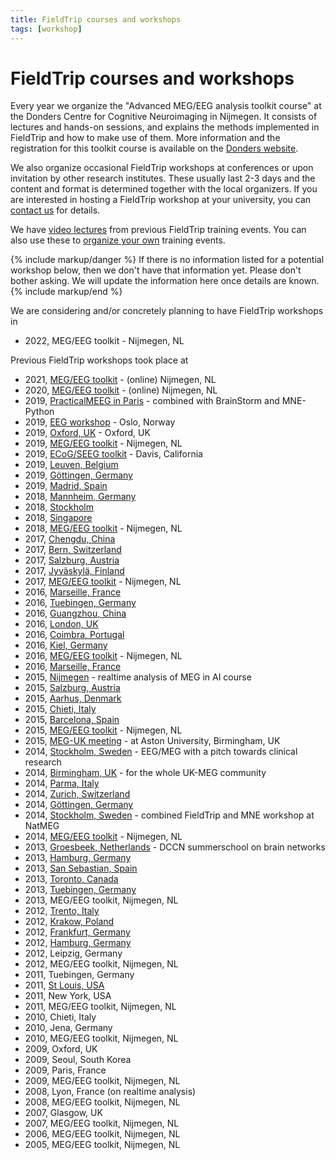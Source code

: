 ```yaml
---
title: FieldTrip courses and workshops
tags: [workshop]
---
```


# FieldTrip courses and workshops

Every year we organize the "Advanced MEG/EEG analysis toolkit course" at the Donders Centre for Cognitive Neuroimaging in Nijmegen. It consists of lectures and hands-on sessions, and explains the methods implemented in FieldTrip and how to make use of them. More information and the registration for this toolkit course is available on the [Donders website](https://www.ru.nl/donders/agenda/donders-tool-kits/).

We also organize occasional FieldTrip workshops at conferences or upon invitation by other research institutes. These usually last 2-3 days and the content and format is determined together with the local organizers. If you are interested in hosting a FieldTrip workshop at your university, you can [contact us](/contact) for details.

We have [video lectures](/video) from previous FieldTrip training events. You can also use these to [organize your own](/faq/can_i_organize_my_own_workshop) training events.

{% include markup/danger %}
If there is no information listed for a potential workshop below, then we don't have that information yet. Please don't bother asking. We will update the information here once details are known.
{% include markup/end %}

We are considering and/or concretely planning to have FieldTrip workshops in

-   2022, MEG/EEG toolkit - Nijmegen, NL

Previous FieldTrip workshops took place at

-   2021, [MEG/EEG toolkit](/workshop/toolkit2021) - (online) Nijmegen, NL
-   2020, [MEG/EEG toolkit](/workshop/toolkit2020) - (online) Nijmegen, NL
-   2019, [PracticalMEEG in Paris](/workshop/paris2019) - combined with BrainStorm and MNE-Python
-   2019, [EEG workshop](/workshop/oslo2019) - Oslo, Norway
-   2019, [Oxford, UK](/workshop/oxford2019) - Oxford, UK
-   2019, [MEG/EEG toolkit](/workshop/toolkit2019) - Nijmegen, NL
-   2019, [ECoG/SEEG toolkit](/workshop/davis2019) - Davis, California
-   2019, [Leuven, Belgium](/workshop/leuven2019)
-   2019, [Göttingen, Germany](/workshop/goettingen2019)
-   2019, [Madrid, Spain](/workshop/madrid2019)
-   2018, [Mannheim, Germany](/workshop/mannheim2018)
-   2018, [Stockholm](/workshop/stockholm2018)
-   2018, [Singapore](/workshop/ohbm2018)
-   2018, [MEG/EEG toolkit](/workshop/toolkit2018) - Nijmegen, NL
-   2017, [Chengdu, China](/workshop/chengdu2017)
-   2017, [Bern, Switzerland](/workshop/baci2017)
-   2017, [Salzburg, Austria](/workshop/salzburg2017)
-   2017, [Jyväskylä, Finland](/workshop/jyvaskyla2017)
-   2017, [MEG/EEG toolkit](/workshop/toolkit2017) - Nijmegen, NL
-   2016, [Marseille, France](/workshop/marseille2016b)
-   2016, [Tuebingen, Germany](/workshop/tuebingen2016)
-   2016, [Guangzhou, China](/workshop/guangzhou)
-   2016, [London, UK](/workshop/london)
-   2016, [Coimbra, Portugal](/workshop/coimbra)
-   2016, [Kiel, Germany](/workshop/kiel)
-   2016, [MEG/EEG toolkit](/workshop/toolkit2016) - Nijmegen, NL
-   2016, [Marseille, France](/workshop/marseille)
-   2015, [Nijmegen](/workshop/realtime) - realtime analysis of MEG in AI course
-   2015, [Salzburg, Austria](/workshop/salzburg)
-   2015, [Aarhus, Denmark](/workshop/aarhus2015)
-   2015, [Chieti, Italy](/workshop/chieti2015)
-   2015, [Barcelona, Spain](/workshop/barcelona)
-   2015, [MEG/EEG toolkit](/workshop/toolkit2015) - Nijmegen, NL
-   2015, [MEG-UK meeting](/workshop/meg-uk-2015) - at Aston University, Birmingham, UK
-   2014, [Stockholm, Sweden](/workshop/natmeg) - EEG/MEG with a pitch towards clinical research
-   2014, [Birmingham, UK](/workshop/birmingham) - for the whole UK-MEG community
-   2014, [Parma, Italy](/workshop/parma)
-   2014, [Zurich, Switzerland](/workshop/zurich)
-   2014, [Göttingen, Germany](/workshop/goettingen)
-   2014, [Stockholm, Sweden](/workshop/stockholm2014) - combined FieldTrip and MNE workshop at NatMEG
-   2014, [MEG/EEG toolkit](/workshop/toolkit2014) - Nijmegen, NL
-   2013, [Groesbeek, Netherlands](/workshop/groesbeek2013) - DCCN summerschool on brain networks
-   2013, [Hamburg, Germany](/workshop/hamburg2013)
-   2013, [San Sebastian, Spain](/workshop/donostia2013)
-   2013, [Toronto, Canada](/workshop/toronto)
-   2013, [Tuebingen, Germany](/workshop/tuebingen13)
-   2013, MEG/EEG toolkit, Nijmegen, NL
-   2012, [Trento, Italy](/workshop/trento)
-   2012, [Krakow, Poland](/workshop/krakow)
-   2012, [Frankfurt, Germany](/workshop/frankfurt)
-   2012, [Hamburg, Germany](/workshop/hamburg)
-   2012, Leipzig, Germany
-   2012, MEG/EEG toolkit, Nijmegen, NL
-   2011, Tuebingen, Germany
-   2011, [St Louis, USA](/workshop/stlouis)
-   2011, New York, USA
-   2011, MEG/EEG toolkit, Nijmegen, NL
-   2010, Chieti, Italy
-   2010, Jena, Germany
-   2010, MEG/EEG toolkit, Nijmegen, NL
-   2009, Oxford, UK
-   2009, Seoul, South Korea
-   2009, Paris, France
-   2009, MEG/EEG toolkit, Nijmegen, NL
-   2008, Lyon, France (on realtime analysis)
-   2008, MEG/EEG toolkit, Nijmegen, NL
-   2007, Glasgow, UK
-   2007, MEG/EEG toolkit, Nijmegen, NL
-   2006, MEG/EEG toolkit, Nijmegen, NL
-   2005, MEG/EEG toolkit, Nijmegen, NL
